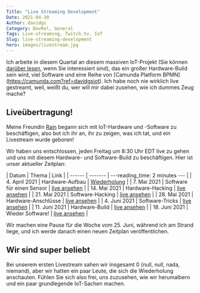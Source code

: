 ```yaml
---
Title: "Live Streaming Development"
Date: 2021-04-30
Author: davidgs
Category: DevRel, General
Tags: Live-streaming, Twitch.tv, IoT
Slug: live-streaming-development
hero: images/livestream.jpg
---
```


Ich arbeite in diesem Quartal an diesem massiven IoT-Projekt (Sie können [darüber lesen](/posts/category/camunda/iot-project), wenn Sie interessiert sind), das ein großer Hardware-Build sein wird, viel Software und eine Reihe von [Camunda Platform BPMN] (https://camunda.com?ref=davidgsiot). Ich habe noch nie wirklich live gestreamt, weil, weißt du, wer will mir dabei zusehen, wie ich dummes Zeug mache?

## Liveübertragung!

Meine Freundin [Rain](https://twitter.com/rainleander) begann sich mit IoT-Hardware und -Software zu beschäftigen, also bot ich ihr an, ihr zu zeigen, was ich tat, und ein Livestream wurde geboren!

Wir haben uns entschlossen, jeden Freitag um 8:30 Uhr EDT live zu gehen und uns mit diesem Hardware- und Software-Build zu beschäftigen. Hier ist unser aktueller Zeitplan:

| Datum | Thema | Link |
| ------ | ------- | ---reading_time: 2 minutes
--- |
| 4. April 2021 | Hardware-Aufbau | [Wiederholung](https://www.twitch.tv/videos/1005977038) |
| 7. Mai 2021 | Software für einen Sensor | [live ansehen](https://twitch.tv/davidgsiot) |
| 14. Mai 2021 | Hardware-Hacking | [live ansehen](https://twitch.tv/davidgsiot) |
| 21. Mai 2021 | Software-Hacking | [live ansehen](https://twitch.tv/davidgsiot) |
| 28. Mai 2021 | Hardware-Anschlüsse | [live ansehen](https://twitch.tv/davidgsiot) |
| 4. Juni 2021 | Software-Tricks | [live ansehen](https://twitch.tv/davidgsiot) |
| 11. Juni 2021 | Hardware-Build | [live ansehen](https://twitch.tv/davidgsiot) |
| 18. Juni 2021 | Wieder Software! | [live ansehen](https://twitch.tv/davidgsiot) |

Wir machen eine Pause für die Woche vom 25. Juni, während ich am Strand liege, und ich werde danach einen neuen Zeitplan veröffentlichen.

## Wir sind super beliebt

Bei unserem ersten Livestream sahen wir insgesamt 0 (null, null, nada, niemand), aber wir hatten ein paar Leute, die sich die Wiederholung anschauten. Fühlen Sie sich also frei, uns zuzusehen, wie wir herumalbern und ein paar grundlegende IoT-Sachen machen.
